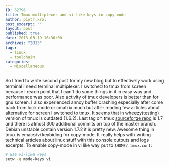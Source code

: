 ```yaml
---
ID: 62796
title: Tmux multiplexer and vi-like keys in copy-mode
author: piotr.krol
post_excerpt: ""
layout: post
published: true
date: 2013-03-19 16:30:00
archives: "2013"
tags:
  - linux
  - toolchain
categories:
  - Miscellaneous
---
```


So I tried to write second post for my new blog but to effectively work using
terminal I need terminal multiplexer. I switched to tmux from screen because I
reach point that I can't do some things in it in easy way and performance was
poor. Also activity of tmux developers is better than for gnu screen. I also
experienced annoy buffer crashing especially after come back from lock mode or
cmatrix much but after reading few articles about alternative for screen I
switched to tmux. It seems that in wheezy(testing) version of tmux is outdated
(1.6.2). Last tag on tmux [sourceforge repo][1] is 1.7 and there is almost 300
additional commits on top of the master branch. Debian unstable contain version
1.7.2 it is pretty new. Awesome thing in tmux is emacs/vi keybiding for
copy-mode. It really helps with writing technical articles about linux stuff
with this console outputs and logs excerpts. To enable copy-mode in vi like way
put to `$HOME/.tmux.conf`:

```bash
# use vi-like keys
setw -g mode-keys vi
```

[1]: http://sourceforge.net/p/tmux/tmux-code/?source=navbar
